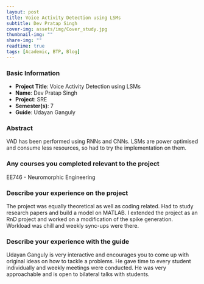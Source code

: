 ```yaml
---
layout: post
title: Voice Activity Detection using LSMs
subtitle: Dev Pratap Singh
cover-img: assets/img/Cover_study.jpg
thumbnail-img: ""
share-img: ""
readtime: true
tags: [Academic, BTP, Blog]
---
```


### Basic Information

- **Project Title**: Voice Activity Detection using LSMs
- **Name**: Dev Pratap Singh
- **Project**: SRE
- **Semester(s)**: 7
- **Guide**: Udayan Ganguly

### Abstract


VAD has been performed using RNNs and CNNs. LSMs are power optimised and consume less resources, so had to try the implementation on them.
### Any courses you completed relevant to the project


EE746 - Neuromorphic Engineering
### Describe your experience on the project


The project was equally theoretical as well as coding related. Had to study research papers and build a model on MATLAB. I extended the project as an RnD project and worked on a modification of the spike generation. Workload was chill and weekly sync-ups were there. 
### Describe your experience with the guide


Udayan Ganguly is very interactive and encourages you to come up with original ideas on how to tackle a problems. He gave time to every student individually and weekly meetings were conducted. He was very approachable and is open to bilateral talks with students.